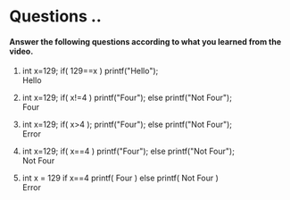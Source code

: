 # Questions ..

#### Answer the following questions according to what you learned from the video.

1. int x=129; if( 129==x ) printf("Hello");  
   Hello

2. int x=129; if( x!=4 ) printf("Four"); else printf("Not Four");  
   Four

3. int x=129; if( x>4 ); printf("Four"); else printf("Not Four");  
   Error

4. int x=129; if( x==4 ) printf("Four"); else printf("Not Four");  
   Not Four

5. int x = 129 if x==4 printf( Four ) else printf( Not Four )  
   Error
